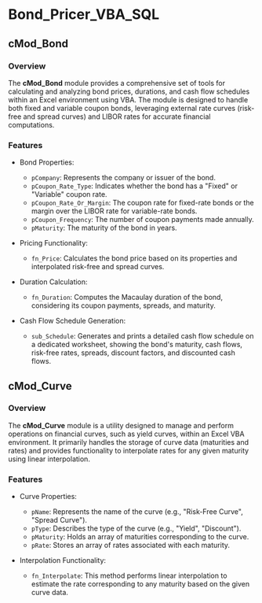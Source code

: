 # Bond_Pricer_VBA_SQL

## cMod_Bond ##
### Overview ###
The **cMod_Bond** module provides a comprehensive set of tools for calculating and analyzing bond prices, durations, and cash flow schedules within an Excel environment using VBA. The module is designed to handle both fixed and variable coupon bonds, leveraging external rate curves (risk-free and spread curves) and LIBOR rates for accurate financial computations.

### Features
+ Bond Properties:

  + ``pCompany``: Represents the company or issuer of the bond.
  + ``pCoupon_Rate_Type``: Indicates whether the bond has a "Fixed" or "Variable" coupon rate.
  + ``pCoupon_Rate_Or_Margin``: The coupon rate for fixed-rate bonds or the margin over the LIBOR rate for variable-rate bonds.
  + ``pCoupon_Frequency``: The number of coupon payments made annually.
  + ``pMaturity``: The maturity of the bond in years.
+ Pricing Functionality:

  + ``fn_Price``: Calculates the bond price based on its properties and interpolated risk-free and spread curves.
+ Duration Calculation:

  + ``fn_Duration``: Computes the Macaulay duration of the bond, considering its coupon payments, spreads, and maturity.
+ Cash Flow Schedule Generation:

  + ``sub_Schedule``: Generates and prints a detailed cash flow schedule on a dedicated worksheet, showing the bond's maturity, cash flows, risk-free rates, spreads, discount factors, and discounted cash flows.

## cMod_Curve
### Overview
The **cMod_Curve** module is a utility designed to manage and perform operations on financial curves, such as yield curves, within an Excel VBA environment. It primarily handles the storage of curve data (maturities and rates) and provides functionality to interpolate rates for any given maturity using linear interpolation.

### Features
+ Curve Properties:

  + ``pName``: Represents the name of the curve (e.g., "Risk-Free Curve", "Spread Curve").
  + ``pType``: Describes the type of the curve (e.g., "Yield", "Discount").
  + ``pMaturity``: Holds an array of maturities corresponding to the curve.
  + ``pRate``: Stores an array of rates associated with each maturity.
+ Interpolation Functionality:

  + ``fn_Interpolate``: This method performs linear interpolation to estimate the rate corresponding to any maturity based on the given curve data.
